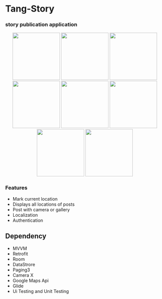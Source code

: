 # Tang-Story
### story publication application
<p align="center">
 <img src="https://i.imgur.com/Rdct2j2.png" width="150" title="SplahScreen" alt="">
 <img src="https://i.imgur.com/2wtEsV9.png" width="150" title="SplahScreen" alt="">
 <img src="https://i.imgur.com/Kq7NSd0.png" width="150" title="SplahScreen" alt="">
 <img src="https://i.imgur.com/jkTzWbs.png" width="150" title="SplahScreen" alt="">
 <img src="https://i.imgur.com/3DrSGSu.png" width="150" title="SplahScreen" alt="">
 <img src="https://i.imgur.com/XINMBEP.png" width="150" title="SplahScreen" alt="">
 <img src="https://i.imgur.com/u6VlZLl.png" width="150" title="SplahScreen" alt="">
 <img src="https://i.imgur.com/jDnu3fb.png" width="150" title="SplahScreen" alt="">
</p>

### Features
- Mark current location
- Displays all locations of posts
- Post with camera or gallery
- Localization
- Authentication

## Dependency
- MVVM
- Retrofit
- Room
- DataStrore
- Paging3
- Camera X
- Google Maps Api
- Glide
- Ui Testing and Unit Testing
